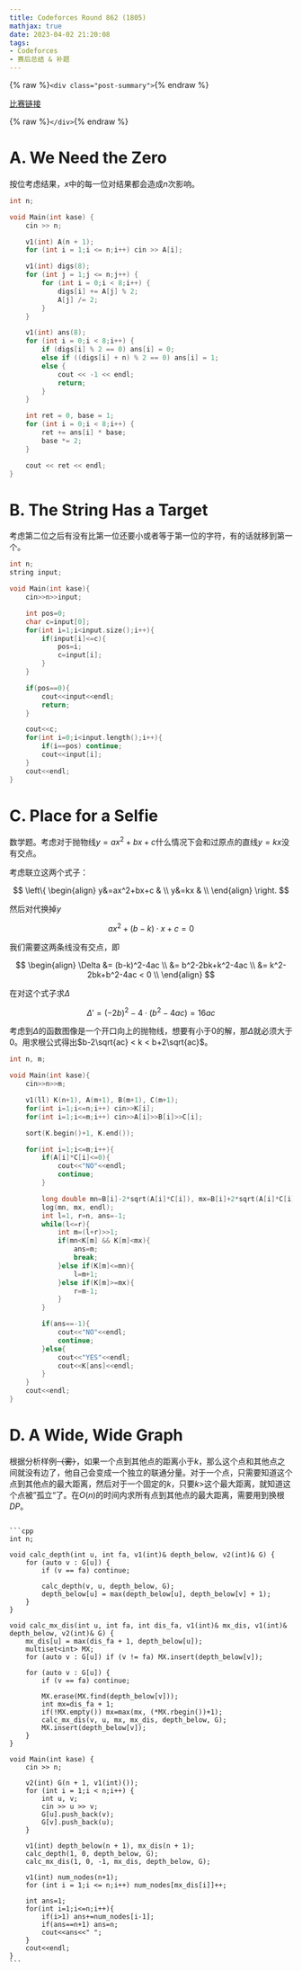 ```yaml
---
title: Codeforces Round 862 (1805)
mathjax: true
date: 2023-04-02 21:20:08
tags:
- Codeforces
- 赛后总结 & 补题
---
```

{% raw %}`<div class="post-summary">`{% endraw %}

[比赛链接](https://codeforces.com/contest/1805)

{% raw %}`</div>`{% endraw %}

<!-- more -->

<style type="text/css">
.post-summary { display: none; }
</style>

# A. We Need the Zero

按位考虑结果，$x$中的每一位对结果都会造成$n$次影响。

```cpp
int n;

void Main(int kase) {
	cin >> n;

	v1(int) A(n + 1);
	for (int i = 1;i <= n;i++) cin >> A[i];

	v1(int) digs(8);
	for (int j = 1;j <= n;j++) {
		for (int i = 0;i < 8;i++) {
			digs[i] += A[j] % 2;
			A[j] /= 2;
		}
	}

	v1(int) ans(8);
	for (int i = 0;i < 8;i++) {
		if (digs[i] % 2 == 0) ans[i] = 0;
		else if ((digs[i] + n) % 2 == 0) ans[i] = 1;
		else {
			cout << -1 << endl;
			return;
		}
	}

	int ret = 0, base = 1;
	for (int i = 0;i < 8;i++) {
		ret += ans[i] * base;
		base *= 2;
	}

	cout << ret << endl;
}
```

# B. The String Has a Target

考虑第二位之后有没有比第一位还要小或者等于第一位的字符，有的话就移到第一个。

```cpp
int n;
string input;

void Main(int kase){
	cin>>n>>input;

	int pos=0;
	char c=input[0];
	for(int i=1;i<input.size();i++){
		if(input[i]<=c){
			pos=i;
			c=input[i];
		}
	}

	if(pos==0){
		cout<<input<<endl;
		return;
	}

	cout<<c;
	for(int i=0;i<input.length();i++){
		if(i==pos) continue;
		cout<<input[i];
	}
	cout<<endl;
}
```

# C. Place for a Selfie

数学题。考虑对于抛物线$y=ax^2+bx+c$什么情况下会和过原点的直线$y=kx$没有交点。

考虑联立这两个式子：

$$
\left\{
\begin{align}
	y&=ax^2+bx+c &	\\
	y&=kx	     &  \\
\end{align}
\right.
$$

然后对代换掉$y$

$$
ax^2+(b-k)\cdot x+c=0
$$

我们需要这两条线没有交点，即

$$
\begin{align}
\Delta 
&= (b-k)^2-4ac		\\
&= b^2-2bk+k^2-4ac	\\
&= k^2-2bk+b^2-4ac < 0	\\
\end{align}
$$

在对这个式子求$\Delta$

$$
\Delta \prime=(-2b)^2-4\cdot (b^2-4ac)=16ac
$$

考虑到$\Delta$的函数图像是一个开口向上的抛物线，想要有小于$0$的解，那$\Delta$就必须大于0。用求根公式得出$b-2\sqrt{ac} < k < b+2\sqrt{ac}$。

```cpp
int n, m;

void Main(int kase){
	cin>>n>>m;

	v1(ll) K(n+1), A(m+1), B(m+1), C(m+1);
	for(int i=1;i<=n;i++) cin>>K[i];
	for(int i=1;i<=m;i++) cin>>A[i]>>B[i]>>C[i];

	sort(K.begin()+1, K.end());

	for(int i=1;i<=m;i++){
		if(A[i]*C[i]<=0){
			cout<<"NO"<<endl;
			continue;
		}

		long double mn=B[i]-2*sqrt(A[i]*C[i]), mx=B[i]+2*sqrt(A[i]*C[i]);
		log(mn, mx, endl);
		int l=1, r=n, ans=-1;
		while(l<=r){
			int m=(l+r)>>1;
			if(mn<K[m] && K[m]<mx){
				ans=m;
				break;
			}else if(K[m]<=mn){
				l=m+1;
			}else if(K[m]>=mx){
				r=m-1;
			}
		}

		if(ans==-1){
			cout<<"NO"<<endl;
			continue;
		}else{
			cout<<"YES"<<endl;
			cout<<K[ans]<<endl;
		}
	}
	cout<<endl;
}
```

# D. A Wide, Wide Graph

根据分析样例~~（雾）~~，如果一个点到其他点的距离小于$k$，那么这个点和其他点之间就没有边了，他自己会变成一个独立的联通分量。对于一个点，只需要知道这个点到其他点的最大距离，然后对于一个固定的$k$，只要$k>$这个最大距离，就知道这个点被”孤立“了。在$O(n)$的时间内求所有点到其他点的最大距离，需要用到换根$DP$。

~~~~tmd好久没写换根了，比赛的时候写了依托答辩。~~后来查出问题来了，我用了set而没用multiset。。。~~

```cpp
int n;

void calc_depth(int u, int fa, v1(int)& depth_below, v2(int)& G) {
	for (auto v : G[u]) {
		if (v == fa) continue;

		calc_depth(v, u, depth_below, G);
		depth_below[u] = max(depth_below[u], depth_below[v] + 1);
	}
}

void calc_mx_dis(int u, int fa, int dis_fa, v1(int)& mx_dis, v1(int)& depth_below, v2(int)& G) {
	mx_dis[u] = max(dis_fa + 1, depth_below[u]);
	multiset<int> MX;
	for (auto v : G[u]) if (v != fa) MX.insert(depth_below[v]);

	for (auto v : G[u]) {
		if (v == fa) continue;

		MX.erase(MX.find(depth_below[v]));
		int mx=dis_fa + 1;
		if(!MX.empty()) mx=max(mx, (*MX.rbegin())+1);
		calc_mx_dis(v, u, mx, mx_dis, depth_below, G);
		MX.insert(depth_below[v]);
	}
}

void Main(int kase) {
	cin >> n;

	v2(int) G(n + 1, v1(int)());
	for (int i = 1;i < n;i++) {
		int u, v;
		cin >> u >> v;
		G[u].push_back(v);
		G[v].push_back(u);
	}

	v1(int) depth_below(n + 1), mx_dis(n + 1);
	calc_depth(1, 0, depth_below, G);
	calc_mx_dis(1, 0, -1, mx_dis, depth_below, G);

	v1(int) num_nodes(n+1);
	for (int i = 1;i <= n;i++) num_nodes[mx_dis[i]]++;

	int ans=1;
	for(int i=1;i<=n;i++){
		if(i>1) ans+=num_nodes[i-1];
		if(ans==n+1) ans=n;
		cout<<ans<<" ";
	}
	cout<<endl;
}
```

